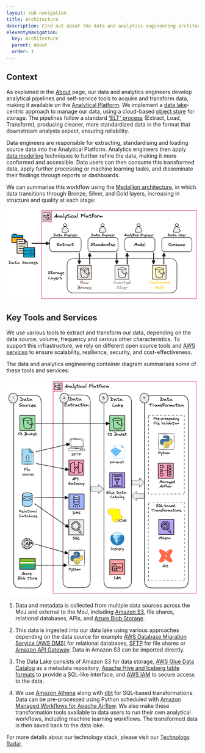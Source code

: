 ```yaml
---
layout: sub-navigation
title: Architecture
description: Find out about the data and analytics engineering architecture, key tools and services
eleventyNavigation:
  key: Architecture
  parent: About
  order: 1
---
```


## Context

As explained in the [About](../) page, our data and analytics engineers develop analytical pipelines and self-service tools to acquire and transform data, making it available on the [Analytical Platform](https://user-guidance.analytical-platform.service.justice.gov.uk). We implement a [data lake](https://aws.amazon.com/what-is/data-lake/)-centric approach to manage our data, using a cloud-based [object store](https://aws.amazon.com/what-is/object-storage/) for storage. The pipelines follow a standard ['ELT' process](https://en.wikipedia.org/wiki/Extract,_load,_transform) (Extract, Load, Transform), producing cleaner, more standardized data in the format that downstream analysts expect, ensuring reliability.

Data engineers are responsible for extracting, standardising and loading source data into the Analytical Platform. Analytics engineers then apply [data modelling](https://en.wikipedia.org/wiki/Data_modeling) techniques to further refine the data, making it more conformed and accessible. Data users can then consume this transformed data, apply further processing or machine learning tasks, and disseminate their findings through reports or dashboards.

We can summarise this workflow using the [Medallion architecture](https://medium.com/@junshan0/medallion-architecture-what-why-and-how-ce07421ef06f), in which data transitions through Bronze, Silver, and Gold layers, increasing in structure and quality at each stage:

![Using the medallion architecture to explain how data is ingested, standardised and modelled in different layers on the analytical platform](./images/context-diagram.excalidraw.png)

## Key Tools and Services

We use various tools to extract and transform our data, depending on the data source, volume, frequency and various other characteristics. To support this infrastructure, we rely on different open source tools and [AWS services](https://aws.amazon.com/blogs/big-data/aws-serverless-data-analytics-pipeline-reference-architecture/) to ensure scalability, resilience, security, and cost-effectiveness.

The data and analytics engineering container diagram summarises some of these tools and services:

![Tools and services used to ingest and transform data on the analytical platform](./images/container-diagram.excalidraw.png)

1. Data and metadata is collected from multiple data sources across the MoJ and external to the MoJ, including [Amazon S3](https://aws.amazon.com/s3/), file shares, relational databases, APIs, and [Azure Blob Storage](https://azure.microsoft.com/en-gb/products/storage/blobs).

2. This data is ingested into our data lake using various approaches depending on the data source for example [AWS Database Migration Service (AWS DMS)](https://aws.amazon.com/dms/) for relational databases, [SFTP](https://en.wikipedia.org/wiki/SSH_File_Transfer_Protocol) for file shares or [Amazon API Gateway](https://aws.amazon.com/api-gateway/). Data in Amazon S3 can be imported directly.

3. The Data Lake consists of Amazon S3 for data storage, [AWS Glue Data Catalog](https://docs.aws.amazon.com/glue/latest/dg/catalog-and-crawler.html) as a metadata repository, [Apache Hive and Iceberg table formats](https://aws.amazon.com/what-is/apache-iceberg/) to provide a SQL-like interface, and [AWS IAM](https://aws.amazon.com/iam/) to secure access to the data.

4. We use [Amazon Athena](https://aws.amazon.com/athena/) along with [dbt](https://www.getdbt.com/) for SQL-based transformations. Data can be pre-processed using Python scheduled with [Amazon Managed Workflows for Apache Airflow](https://aws.amazon.com/managed-workflows-for-apache-airflow/). We also make these transformation tools available to data users to run their own analytical workflows, including machine learning workflows. The transformed data is then saved back to the data lake.

For more details about our technology stack, please visit our [Technology Radar](https://moj-analytical-services.github.io/data-and-analytics-engineering-tech-radar/).